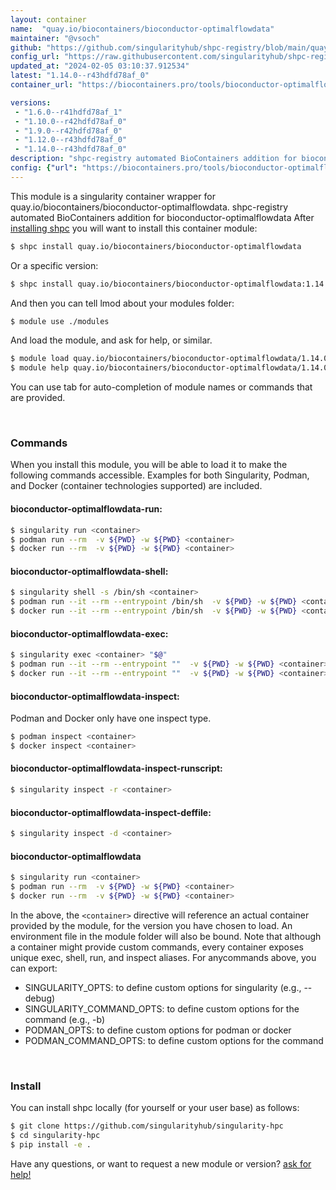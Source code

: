 ```yaml
---
layout: container
name:  "quay.io/biocontainers/bioconductor-optimalflowdata"
maintainer: "@vsoch"
github: "https://github.com/singularityhub/shpc-registry/blob/main/quay.io/biocontainers/bioconductor-optimalflowdata/container.yaml"
config_url: "https://raw.githubusercontent.com/singularityhub/shpc-registry/main/quay.io/biocontainers/bioconductor-optimalflowdata/container.yaml"
updated_at: "2024-02-05 03:10:37.912534"
latest: "1.14.0--r43hdfd78af_0"
container_url: "https://biocontainers.pro/tools/bioconductor-optimalflowdata"

versions:
 - "1.6.0--r41hdfd78af_1"
 - "1.10.0--r42hdfd78af_0"
 - "1.9.0--r42hdfd78af_0"
 - "1.12.0--r43hdfd78af_0"
 - "1.14.0--r43hdfd78af_0"
description: "shpc-registry automated BioContainers addition for bioconductor-optimalflowdata"
config: {"url": "https://biocontainers.pro/tools/bioconductor-optimalflowdata", "maintainer": "@vsoch", "description": "shpc-registry automated BioContainers addition for bioconductor-optimalflowdata", "latest": {"1.14.0--r43hdfd78af_0": "sha256:32f6ad236fe3aee1d4629c9167cdcfdb19522d9149d3a0acc5b36319f4c69a51"}, "tags": {"1.6.0--r41hdfd78af_1": "sha256:4d4e5c9c64d83d143b6381b132a31af5d36b4c08838f083c1d8cd4f7dd75c80b", "1.10.0--r42hdfd78af_0": "sha256:89f9784c5a7296269fbae3715ac89b305f2c0e6b0a9b88739671eced198f04d9", "1.9.0--r42hdfd78af_0": "sha256:cbe8a36d98004baecf4c9da32936c0ffe4a81517739e2a5f691587888948f8e0", "1.12.0--r43hdfd78af_0": "sha256:5eefc5eda248b2fd4ee555d6c95bc0423e6a55b8fdc14a7ef4ec5988d8474a60", "1.14.0--r43hdfd78af_0": "sha256:32f6ad236fe3aee1d4629c9167cdcfdb19522d9149d3a0acc5b36319f4c69a51"}, "docker": "quay.io/biocontainers/bioconductor-optimalflowdata"}
---
```


This module is a singularity container wrapper for quay.io/biocontainers/bioconductor-optimalflowdata.
shpc-registry automated BioContainers addition for bioconductor-optimalflowdata
After [installing shpc](#install) you will want to install this container module:


```bash
$ shpc install quay.io/biocontainers/bioconductor-optimalflowdata
```

Or a specific version:

```bash
$ shpc install quay.io/biocontainers/bioconductor-optimalflowdata:1.14.0--r43hdfd78af_0
```

And then you can tell lmod about your modules folder:

```bash
$ module use ./modules
```

And load the module, and ask for help, or similar.

```bash
$ module load quay.io/biocontainers/bioconductor-optimalflowdata/1.14.0--r43hdfd78af_0
$ module help quay.io/biocontainers/bioconductor-optimalflowdata/1.14.0--r43hdfd78af_0
```

You can use tab for auto-completion of module names or commands that are provided.

<br>

### Commands

When you install this module, you will be able to load it to make the following commands accessible.
Examples for both Singularity, Podman, and Docker (container technologies supported) are included.

#### bioconductor-optimalflowdata-run:

```bash
$ singularity run <container>
$ podman run --rm  -v ${PWD} -w ${PWD} <container>
$ docker run --rm  -v ${PWD} -w ${PWD} <container>
```

#### bioconductor-optimalflowdata-shell:

```bash
$ singularity shell -s /bin/sh <container>
$ podman run --it --rm --entrypoint /bin/sh  -v ${PWD} -w ${PWD} <container>
$ docker run --it --rm --entrypoint /bin/sh  -v ${PWD} -w ${PWD} <container>
```

#### bioconductor-optimalflowdata-exec:

```bash
$ singularity exec <container> "$@"
$ podman run --it --rm --entrypoint ""  -v ${PWD} -w ${PWD} <container> "$@"
$ docker run --it --rm --entrypoint ""  -v ${PWD} -w ${PWD} <container> "$@"
```

#### bioconductor-optimalflowdata-inspect:

Podman and Docker only have one inspect type.

```bash
$ podman inspect <container>
$ docker inspect <container>
```

#### bioconductor-optimalflowdata-inspect-runscript:

```bash
$ singularity inspect -r <container>
```

#### bioconductor-optimalflowdata-inspect-deffile:

```bash
$ singularity inspect -d <container>
```



#### bioconductor-optimalflowdata

```bash
$ singularity run <container>
$ podman run --rm  -v ${PWD} -w ${PWD} <container>
$ docker run --rm  -v ${PWD} -w ${PWD} <container>
```


In the above, the `<container>` directive will reference an actual container provided
by the module, for the version you have chosen to load. An environment file in the
module folder will also be bound. Note that although a container
might provide custom commands, every container exposes unique exec, shell, run, and
inspect aliases. For anycommands above, you can export:

 - SINGULARITY_OPTS: to define custom options for singularity (e.g., --debug)
 - SINGULARITY_COMMAND_OPTS: to define custom options for the command (e.g., -b)
 - PODMAN_OPTS: to define custom options for podman or docker
 - PODMAN_COMMAND_OPTS: to define custom options for the command

<br>

### Install

You can install shpc locally (for yourself or your user base) as follows:

```bash
$ git clone https://github.com/singularityhub/singularity-hpc
$ cd singularity-hpc
$ pip install -e .
```

Have any questions, or want to request a new module or version? [ask for help!](https://github.com/singularityhub/singularity-hpc/issues)